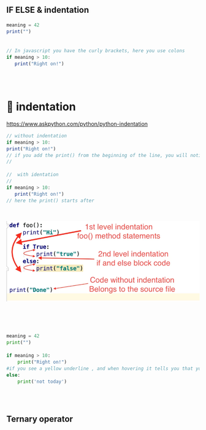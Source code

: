 ## IF ELSE & indentation

```javascript
meaning = 42
print("")


// In javascript you have the curly brackets, here you use colons
if meaning > 10:
   print("Right on!")

```

<br>
<br>

# 🔴 indentation

https://www.askpython.com/python/python-indentation

```javascript
// without indentation
if meaning > 10:
print("Right on!")
// if you add the print() from the beginning of the line, you will notice that the colons will show you an error, and the reason for that is because you are telling it, that the logic ends there and you wont continue
//

//  with identation
//
if meaning > 10:
   print("Right on!")
// here the print() starts after
```

<br>

[<img src="./img/python-indentation.png.webp"/>](https://www.askpython.com/python/python-indentation)

<br>
<br>

```python

meaning = 42
print("")

if meaning > 10:
    print("Right on!")
#if you see a yellow underline , and when hovering it tells you that you are wrongly indentating, launch the server at the top
else:
    print('not today')

```

<br>
<br>

## Ternary operator
